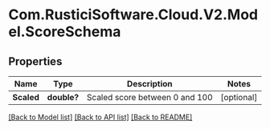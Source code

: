# Com.RusticiSoftware.Cloud.V2.Model.ScoreSchema
## Properties

Name | Type | Description | Notes
------------ | ------------- | ------------- | -------------
**Scaled** | **double?** | Scaled score between 0 and 100 | [optional] 

[[Back to Model list]](../README.md#documentation-for-models) [[Back to API list]](../README.md#documentation-for-api-endpoints) [[Back to README]](../README.md)

